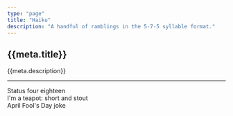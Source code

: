 ```yaml
---
type: "page"
title: "Haiku"
description: "A handful of ramblings in the 5-7-5 syllable format."
---
```


## {{meta.title}}

{{meta.description}}

---

Status four eighteen\
I'm a teapot: short and stout\
April Fool's Day joke